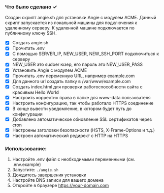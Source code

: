 ### Что было сделано ✓
Создан скрипт angie.sh для установки Angie с модулем ACME. Данный скрипт запускается из локальной машины для подключения к удаленному серверу. К удаленной машине подключается по публичному ключу SSH.

- [x] Создать angie.sh
- [x] Прочитать .env
- [x] С помощью SERVER_IP, NEW_USER, NEW_SSH_PORT подключиться к серверу
- [x] NEW_USER это sudoer юзер, его пароль это NEW_USER_PASS
- [x] Установить Angie с модулем ACME
- [x] Прочитать .env переменную URL, например example.com
- [x] Для данного url создать папку в /var/www/example.com
- [x] Создать index.html для проверки работоспособности сайта с красивым Hello World
- [x] Настроить корректно права в папке для www-data пользователя
- [x] Настроить конфигурацию, так чтобы работало HTTPS соединение
- [x] В конце вывести уведомление, в котором будет путь до конфигурации
- [x] Добавлено автоматическое обновление SSL сертификатов через cron
- [x] Настроены заголовки безопасности (HSTS, X-Frame-Options и т.д.)
- [x] Настроен автоматический редирект с HTTP на HTTPS

### Использование:
1. Настройте .env файл с необходимыми переменными (см. .env.example)
2. Запустите: `./angie.sh`
3. Дождитесь завершения установки
4. Настройте DNS записи для вашего домена
5. Откройте в браузере https://your-domain.com
